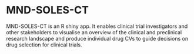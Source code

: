 # MND-SOLES-CT

MND-SOLES-CT is an R shiny app. It enables clinical trial investigators and other stakeholders to visualise an overview of the clinical and preclinical research landscape and produce individual drug CVs to guide decisions on drug selection for clinical trials. 

